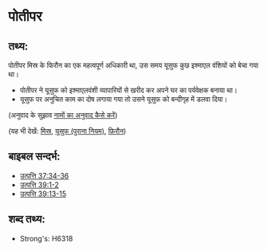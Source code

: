 # पोतीपर #

## तथ्य: ##

पोतीपर मिस्र के फिरौन का एक महत्वपूर्ण अधिकारी था, उस समय यूसुफ कुछ इश्माएल वंशियों को बेचा गया था।

* पोतीपर ने यूसुफ को इश्माएलवंशी व्यापारियों से खरीद कर अपने घर का पर्यवेक्षक बनाया था।
* यूसुफ पर अनुचित काम का दोष लगाया गया तो उसने यूसुफ को बन्दीगृह में डलवा दिया।

(अनुवाद के सुझाव [नामों का अनुवाद कैसे करें](rc://en/ta/man/translate/translate-names))

(यह भी देखें: [मिस्र](../names/egypt.md), [यूसुफ (पुराना नियम)](../names/josephot.md), [फ़िरौन](../names/pharaoh.md))

## बाइबल सन्दर्भ: ##

* [उत्पत्ति 37:34-36](rc://en/tn/help/gen/37/34)
* [उत्पत्ति 39:1-2](rc://en/tn/help/gen/39/01)
* [उत्पत्ति 39:13-15](rc://en/tn/help/gen/39/13)

## शब्द तथ्य: ##

* Strong's: H6318
